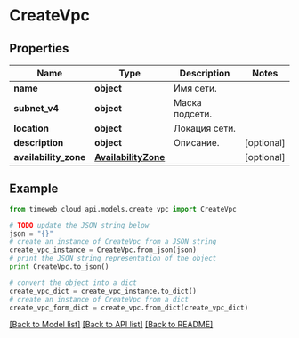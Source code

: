 # CreateVpc


## Properties
Name | Type | Description | Notes
------------ | ------------- | ------------- | -------------
**name** | **object** | Имя сети. | 
**subnet_v4** | **object** | Маска подсети. | 
**location** | **object** | Локация сети. | 
**description** | **object** | Описание. | [optional] 
**availability_zone** | [**AvailabilityZone**](AvailabilityZone.md) |  | [optional] 

## Example

```python
from timeweb_cloud_api.models.create_vpc import CreateVpc

# TODO update the JSON string below
json = "{}"
# create an instance of CreateVpc from a JSON string
create_vpc_instance = CreateVpc.from_json(json)
# print the JSON string representation of the object
print CreateVpc.to_json()

# convert the object into a dict
create_vpc_dict = create_vpc_instance.to_dict()
# create an instance of CreateVpc from a dict
create_vpc_form_dict = create_vpc.from_dict(create_vpc_dict)
```
[[Back to Model list]](../README.md#documentation-for-models) [[Back to API list]](../README.md#documentation-for-api-endpoints) [[Back to README]](../README.md)


